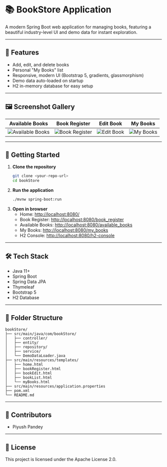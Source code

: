 # 📚 BookStore Application

A modern Spring Boot web application for managing books, featuring a beautiful industry-level UI and demo data for instant exploration.

---

## 🚀 Features

- Add, edit, and delete books
- Personal "My Books" list
- Responsive, modern UI (Bootstrap 5, gradients, glassmorphism)
- Demo data auto-loaded on startup
- H2 in-memory database for easy setup

---


## 🖼️ Screenshot Gallery

| Available Books                                                      | Book Register                                                      | Edit Book                                                      | My Books                                                      |
| -------------------------------------------------------------------- | ------------------------------------------------------------------ | -------------------------------------------------------------- | ------------------------------------------------------------- |
| ![Available Books](screenshots/Screenshot/avaiable-book.png) | ![Book Register](screenshots/Screenshot/add-book.png) | ![Edit Book](screenshots/Screenshot/home.png) | ![My Books](screenshots/Screenshot/my-book.png) |

---

## 🏁 Getting Started

1. **Clone the repository**
   ```bash
   git clone <your-repo-url>
   cd bookStore
   ```
2. **Run the application**
   ```bash
   ./mvnw spring-boot:run
   ```
3. **Open in browser**
   - Home: [http://localhost:8080/](http://localhost:8080/)
   - Book Register: [http://localhost:8080/book_register](http://localhost:8080/book_register)
   - Available Books: [http://localhost:8080/available_books](http://localhost:8080/available_books)
   - My Books: [http://localhost:8080/my_books](http://localhost:8080/my_books)
   - H2 Console: [http://localhost:8080/h2-console](http://localhost:8080/h2-console)

---

## 🛠️ Tech Stack

- Java 11+
- Spring Boot
- Spring Data JPA
- Thymeleaf
- Bootstrap 5
- H2 Database

---

## 📂 Folder Structure

```
bookStore/
├── src/main/java/com/bookStore/
│   ├── controller/
│   ├── entity/
│   ├── repository/
│   ├── service/
│   └── DemoDataLoader.java
├── src/main/resources/templates/
│   ├── home.html
│   ├── bookRegister.html
│   ├── bookEdit.html
│   ├── bookList.html
│   └── myBooks.html
├── src/main/resources/application.properties
├── pom.xml
└── README.md
```

---

## 👤 Contributors

- Piyush Pandey

---

## 📄 License

This project is licensed under the Apache License 2.0.
